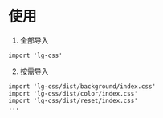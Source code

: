 # 使用

1. 全部导入

```
import 'lg-css'
```

2. 按需导入

```
import 'lg-css/dist/background/index.css'
import 'lg-css/dist/color/index.css'
import 'lg-css/dist/reset/index.css'
...
```
